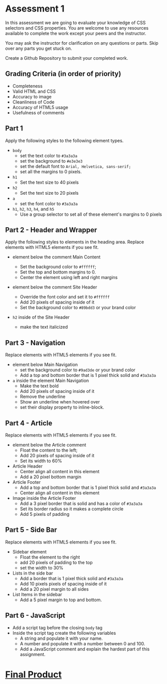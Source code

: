# Assessment 1
In this  assessment we are going to evaluate your knowledge of CSS selectors and CSS properties.  You are welcome to use any resources available to complete the work except your peers and the instructor.

You may ask the instructor for clarification on any questions or parts. Skip over any parts you get stuck on.  

Create a Github Repository to submit your completed work. 


## Grading Criteria (in order of priority)
- Completeness
- Valid HTML and CSS
- Accuracy to image
- Cleanliness of Code
- Accuracy of HTML5 usage
- Usefulness of comments

## Part 1
Apply the following styles to the following element types.

- `body`
  - set the text color to `#3a3a3a`
  - set the background to `#e3e3e3`
  - set the default font to `Arial, Helvetica, sans-serif;`
  - set all the margins to 0 pixels.
- `h1`
    - Set the text size to 40 pixels
- `h2`
    - Set the text size to 20 pixels
- `a`
  - set the font color to `#3a3a3a`
- `h1`, `h2`, `h3`, `h4`, and `h5`
  - Use a group selector to set all of these element's margins to 0 pixels


## Part 2 - Header and Wrapper
Apply the following styles to elements in the heading area. Replace elements with HTML5 elements if you see fit.

- element below the comment Main Content
    - Set the background color to `#ffffff`;
    - Set the top and bottom margins to 0.
    - Center the element using left and right margins
- element below the comment Site Header 
    - Override the font color and set it to `#ffffff`
    - Add 20 pixels of spacing inside of it
    - Set the background color to `#89bdd3` or your brand color

- `h2` inside of the Site Header
    - make the text italicized 

## Part 3 - Navigation
Replace elements with HTML5 elements if you see fit.

- element below Main Navigation
    - set the background color to `#9ad3de` or your brand color
    - Add a top and bottom border that is 1 pixel thick solid and `#3a3a3a`
- `a` inside the element Main Navigation
    - Make the text bold
    - Add 20 pixels of spacing inside of it
    - Remove the underline 
    - Show an underline when hovered over
    - set their display property to inline-block.

## Part 4 - Article
Replace elements with HTML5 elements if you see fit.

- element  below the Article comment
    - Float the content to the left;
    - Add 20 pixels of spacing inside of it
    - Set its width to 60%
- Article Header
    - Center align all content in this element
    - Add a 20 pixel bottom margin
- Article Footer 
    - Add a top and bottom border that is 1 pixel thick solid and `#3a3a3a`
    - Center align all content in this element
- Image inside the Article Footer
    - Add a 3 pixel border that is solid and has a color of `#3a3a3a`
    - Set its border radius so it makes a complete circle
    - Add 5 pixels of padding

## Part 5 - Side Bar
Replace elements with HTML5 elements if you see fit.

- Sidebar element
    - Float the element to the right
    - add 20 pixels of padding to the top
    - set the width to 30%
- Lists in the side bar
    - Add a border that is 1 pixel thick solid and `#3a3a3a`
    - Add 10 pixels pixels of spacing inside of it
    - Add a 20 pixel margin to all sides
- List Items in the sidebar
    - Add a 5 pixel margin to top and bottom.


## Part 6 - JavaScript
- Add a script tag before the closing `body` tag
- Inside the script tag create the following variables
    - A string and populate it with your name.
    - A number and populate it with a number between 0 and 100.
    - Add a JavaScript comment and explain the hardest part of this assignment.

# [Final Product](final.png)

